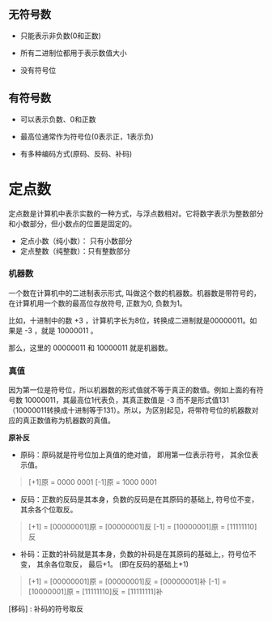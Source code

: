 

## 无符号数
-   只能表示非负数(0和正数)
    
-   所有二进制位都用于表示数值大小
    
-   没有符号位

## 有符号数
-   可以表示负数、0和正数
    
-   最高位通常作为符号位(0表示正，1表示负)
    
-   有多种编码方式(原码、反码、补码)

# 定点数
定点数是计算机中表示实数的一种方式，与浮点数相对。它将数字表示为整数部分和小数部分，但小数点的位置是固定的。

- 定点小数（纯小数）： 只有小数部分
- 定点整数（纯整数）：只有整数部分

### 机器数

一个数在计算机中的二进制表示形式, 叫做这个数的机器数。机器数是带符号的，在计算机用一个数的最高位存放符号, 正数为0, 负数为1。

比如，十进制中的数 +3 ，计算机字长为8位，转换成二进制就是00000011。如果是 -3 ，就是 10000011 。

那么，这里的 00000011 和 10000011 就是机器数。

### 真值

  因为第一位是符号位，所以机器数的形式值就不等于真正的数值。例如上面的有符号数 10000011，其最高位1代表负，其真正数值是 -3 而不是形式值131（10000011转换成十进制等于131）。所以，为区别起见，将带符号位的机器数对应的真正数值称为机器数的真值。

**原补反**

- 原码：原码就是符号位加上真值的绝对值， 即用第一位表示符号， 其余位表示值。

>[+1]原 = 0000 0001
[-1]原 = 1000 0001

- 反码：正数的反码是其本身，负数的反码是在其原码的基础上, 符号位不变，其余各个位取反。

>[+1] = [00000001]原 = [00000001]反
[-1] = [10000001]原 = [11111110]反

- 补码：正数的补码就是其本身，负数的补码是在其原码的基础上,，符号位不变， 其余各位取反， 最后+1。 (即在反码的基础上+1)

>[+1] = [00000001]原 = [00000001]反 = [00000001]补
[-1] = [10000001]原 = [11111110]反 = [11111111]补

[移码] : 补码的符号取反
<!--stackedit_data:
eyJoaXN0b3J5IjpbMTcwMTg2MjkxMSwtNzI5Mzg5Njk5LDgyMj
IwMzIxXX0=
-->
